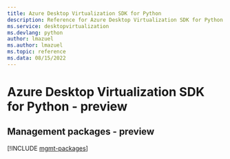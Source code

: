 ```yaml
---
title: Azure Desktop Virtualization SDK for Python
description: Reference for Azure Desktop Virtualization SDK for Python
ms.service: desktopvirtualization
ms.devlang: python
author: lmazuel
ms.author: lmazuel
ms.topic: reference
ms.data: 08/15/2022
---
```

# Azure Desktop Virtualization SDK for Python - preview

## Management packages - preview
[!INCLUDE [mgmt-packages](desktop-virtualization-mgmt-index.md)]